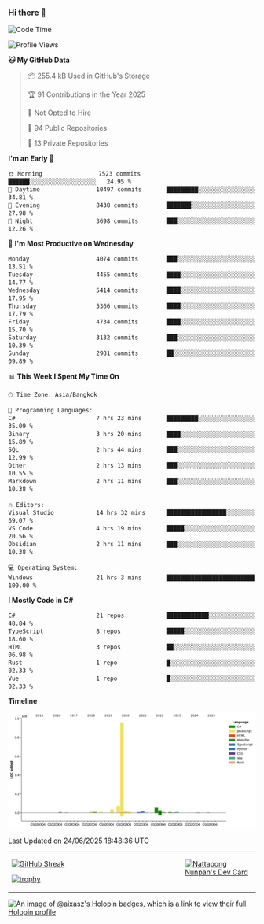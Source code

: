 ### Hi there 👋

<!--START_SECTION:waka-->
![Code Time](http://img.shields.io/badge/Code%20Time-2%2C366%20hrs%2018%20mins-blue)

![Profile Views](http://img.shields.io/badge/Profile%20Views-0-blue)

**🐱 My GitHub Data** 

> 📦 255.4 kB Used in GitHub's Storage 
 > 
> 🏆 91 Contributions in the Year 2025
 > 
> 🚫 Not Opted to Hire
 > 
> 📜 94 Public Repositories 
 > 
> 🔑 13 Private Repositories 
 > 
**I'm an Early 🐤** 

```text
🌞 Morning                7523 commits        ██████░░░░░░░░░░░░░░░░░░░   24.95 % 
🌆 Daytime                10497 commits       █████████░░░░░░░░░░░░░░░░   34.81 % 
🌃 Evening                8438 commits        ███████░░░░░░░░░░░░░░░░░░   27.98 % 
🌙 Night                  3698 commits        ███░░░░░░░░░░░░░░░░░░░░░░   12.26 % 
```
📅 **I'm Most Productive on Wednesday** 

```text
Monday                   4074 commits        ███░░░░░░░░░░░░░░░░░░░░░░   13.51 % 
Tuesday                  4455 commits        ████░░░░░░░░░░░░░░░░░░░░░   14.77 % 
Wednesday                5414 commits        ████░░░░░░░░░░░░░░░░░░░░░   17.95 % 
Thursday                 5366 commits        ████░░░░░░░░░░░░░░░░░░░░░   17.79 % 
Friday                   4734 commits        ████░░░░░░░░░░░░░░░░░░░░░   15.70 % 
Saturday                 3132 commits        ███░░░░░░░░░░░░░░░░░░░░░░   10.39 % 
Sunday                   2981 commits        ██░░░░░░░░░░░░░░░░░░░░░░░   09.89 % 
```


📊 **This Week I Spent My Time On** 

```text
🕑︎ Time Zone: Asia/Bangkok

💬 Programming Languages: 
C#                       7 hrs 23 mins       █████████░░░░░░░░░░░░░░░░   35.09 % 
Binary                   3 hrs 20 mins       ████░░░░░░░░░░░░░░░░░░░░░   15.89 % 
SQL                      2 hrs 44 mins       ███░░░░░░░░░░░░░░░░░░░░░░   12.99 % 
Other                    2 hrs 13 mins       ███░░░░░░░░░░░░░░░░░░░░░░   10.55 % 
Markdown                 2 hrs 11 mins       ███░░░░░░░░░░░░░░░░░░░░░░   10.38 % 

🔥 Editors: 
Visual Studio            14 hrs 32 mins      █████████████████░░░░░░░░   69.07 % 
VS Code                  4 hrs 19 mins       █████░░░░░░░░░░░░░░░░░░░░   20.56 % 
Obsidian                 2 hrs 11 mins       ███░░░░░░░░░░░░░░░░░░░░░░   10.38 % 

💻 Operating System: 
Windows                  21 hrs 3 mins       █████████████████████████   100.00 % 
```

**I Mostly Code in C#** 

```text
C#                       21 repos            ████████████░░░░░░░░░░░░░   48.84 % 
TypeScript               8 repos             █████░░░░░░░░░░░░░░░░░░░░   18.60 % 
HTML                     3 repos             ██░░░░░░░░░░░░░░░░░░░░░░░   06.98 % 
Rust                     1 repo              █░░░░░░░░░░░░░░░░░░░░░░░░   02.33 % 
Vue                      1 repo              █░░░░░░░░░░░░░░░░░░░░░░░░   02.33 % 
```



**Timeline**

![Lines of Code chart](https://raw.githubusercontent.com/aixasz/aixasz/main/assets/bar_graph.png)


 Last Updated on 24/06/2025 18:48:36 UTC
<!--END_SECTION:waka-->

<table>
<tr>
<td width="70%" valign="top">
 
 [![GitHub Streak](http://github-readme-streak-stats.herokuapp.com?user=aixasz&theme=github-dark&hide_border=true&date_format=%5BY%20%5DM%20j)](https://git.io/streak-stats)

 [![trophy](https://github-profile-trophy.vercel.app/?username=aixasz&theme=onedark)](https://github.com/ryo-ma/github-profile-trophy)
 </td>
<td width="30%" valign="top">
 
<a href="https://app.daily.dev/aixasz"><img src="https://api.daily.dev/devcards/403207936e6547c9a85ea449e9f3abe8.png?r=re8" alt="Nattapong Nunpan's Dev Card"/></a>

 </td>
</tr>
</table>

[![An image of @aixasz's Holopin badges, which is a link to view their full Holopin profile](https://holopin.me/aixasz)](https://holopin.io/@aixasz)
 
